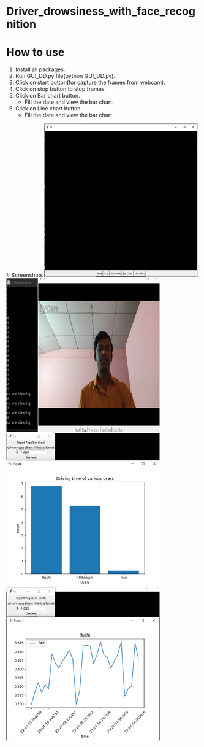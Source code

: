 # Driver_drowsiness_with_face_recognition
# How to use
<ol>
<li>Install all packages.</li>
<li>Run GUI_DD.py file(python GUI_DD.py).</li>
<li>Click on start button(for capture the frames from webcam).</li>
<li>Click on stop button to stop frames.</li>
<li>Click on Bar chart button.
<ul>
    <li>Fill the date and view the bar chart.</li>
</ul>
</li>
<li>Click on Line chart button.
<ul>
    <li>Fill the date and view the bar chart.</li>
</ul>
</li>
</ol>
# Screenshots
<img src="main.PNG" height="400px" width="400px">
<img src="det.png" height="400px" width="400px">
<img src="bar_chart.png" height="400px" width="400px">
<img src="line_chart.png" height="400px" width="400px">